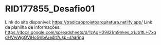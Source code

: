 # RID177855_Desafio01

Link do site disponivel: https://tradicaoprojetoarquitetura.netlify.app/
Link da planilha de informações: https://docs.google.com/spreadsheets/d/1zAgH39il21m9nkex_x1Jb1tLH7xqdHVwWgGViHoGnbA/edit?usp=sharing
